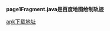 **page1Fragment.java是百度地图绘制轨迹**

[apk下载地址](https://github.com/georgezhou314/Phone-Usage/blob/master/MyApplication/app/release/app-release.apk?raw=true)
